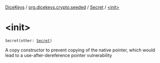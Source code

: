 [DiceKeys](../../index.md) / [org.dicekeys.crypto.seeded](../index.md) / [Secret](index.md) / [&lt;init&gt;](./-init-.md)

# &lt;init&gt;

`Secret(other: `[`Secret`](index.md)`)`

A copy constructor to prevent copying of the native pointer, which would lead
to a use-after-dereference pointer vulnerability


